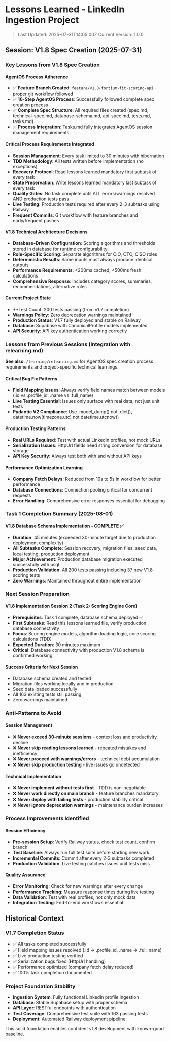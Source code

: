# Lessons Learned - LinkedIn Ingestion Project

> Last Updated: 2025-07-31T14:05:00Z
> Current Version: 1.0.0

## Session: V1.8 Spec Creation (2025-07-31)

### Key Lessons from V1.8 Spec Creation

#### AgentOS Process Adherence
- ✅ **Feature Branch Created**: `feature/v1.8-fortium-fit-scoring-api` - proper git workflow followed
- ✅ **16-Step AgentOS Process**: Successfully followed complete spec creation process
- ✅ **Complete Spec Structure**: All required files created (spec.md, technical-spec.md, database-schema.md, api-spec.md, tests.md, tasks.md)
- ✅ **Process Integration**: Tasks.md fully integrates AgentOS session management requirements

#### Critical Process Requirements Integrated
- **Session Management**: Every task limited to 30 minutes with hibernation
- **TDD Methodology**: All tests written before implementation (no exceptions)
- **Recovery Protocol**: Read lessons learned mandatory first subtask of every task
- **State Preservation**: Write lessons learned mandatory last subtask of every task
- **Quality Gates**: No task complete until ALL errors/warnings resolved AND production tests pass
- **Live Testing**: Production tests required after every 2-3 subtasks using Railway
- **Frequent Commits**: Git workflow with feature branches and early/frequent pushes

#### V1.8 Technical Architecture Decisions
- **Database-Driven Configuration**: Scoring algorithms and thresholds stored in database for runtime configurability
- **Role-Specific Scoring**: Separate algorithms for CIO, CTO, CISO roles
- **Deterministic Results**: Same inputs must always produce identical outputs
- **Performance Requirements**: <200ms cached, <500ms fresh calculations
- **Comprehensive Response**: Includes category scores, summaries, recommendations, alternative roles

#### Current Project State
- **Test Count: 200 tests passing (from v1.7 completion)
- **Warnings Policy**: Zero deprecation warnings maintained
- **Production Status**: V1.7 fully deployed and stable on Railway
- **Database**: Supabase with CanonicalProfile models implemented
- **API Security**: API key authentication working correctly

### Lessons from Previous Sessions (Integration with relearning.md)

**See also**: `/learning/relearning.md` for AgentOS spec creation process requirements and project-specific technical learnings.

#### Critical Bug Fix Patterns
- **Field Mapping Issues**: Always verify field names match between models (.id vs .profile_id, .name vs .full_name)
- **Live Testing Essential**: Issues only surface with real data, not just unit tests
- **Pydantic V2 Compliance**: Use .model_dump() not .dict(), datetime.now(timezone.utc) not datetime.utcnow()

#### Production Testing Patterns
- **Real URLs Required**: Test with actual LinkedIn profiles, not mock URLs
- **Serialization Issues**: HttpUrl fields need string conversion for database storage
- **API Key Security**: Always test both with and without API keys

#### Performance Optimization Learning
- **Company Fetch Delays**: Reduced from 10s to 5s in workflow for better performance
- **Database Connections**: Connection pooling critical for concurrent requests
- **Error Handling**: Comprehensive error responses essential for debugging

### Task 1 Completion Summary (2025-08-01)

#### V1.8 Database Schema Implementation - COMPLETE ✅
- **Duration**: 45 minutes (exceeded 30-minute target due to production deployment complexity)
- **All Subtasks Complete**: Session recovery, migration files, seed data, local testing, production deployment
- **Major Achievement**: Production database migration executed successfully with psql
- **Production Validation**: All 200 tests passing including 37 new V1.8 scoring tests
- **Zero Warnings**: Maintained throughout entire implementation

### Next Session Preparation

#### V1.8 Implementation Session 2 (Task 2: Scoring Engine Core)
- **Prerequisites**: Task 1 complete, database schema deployed ✅
- **First Subtasks**: Read this lessons learned file, verify production database connectivity
- **Focus**: Scoring engine models, algorithm loading logic, core scoring calculations (TDD)
- **Expected Duration**: 30 minutes maximum
- **Critical**: Database connectivity with production V1.8 schema is confirmed working

#### Success Criteria for Next Session
- Database schema created and tested
- Migration files working locally and in production
- Seed data loaded successfully
- All 163 existing tests still passing
- Zero warnings maintained

### Anti-Patterns to Avoid

#### Session Management
- ❌ **Never exceed 30-minute sessions** - context loss and productivity decline
- ❌ **Never skip reading lessons learned** - repeated mistakes and inefficiency
- ❌ **Never proceed with warnings/errors** - technical debt accumulation
- ❌ **Never skip production testing** - live issues go undetected

#### Technical Implementation
- ❌ **Never implement without tests first** - TDD is non-negotiable
- ❌ **Never work directly on main branch** - feature branches mandatory
- ❌ **Never deploy with failing tests** - production stability critical
- ❌ **Never ignore deprecation warnings** - maintenance burden increases

### Process Improvements Identified

#### Session Efficiency
- **Pre-session Setup**: Verify Railway status, check test count, confirm branch
- **Test Baseline**: Always run full test suite before starting new work
- **Incremental Commits**: Commit after every 2-3 subtasks completed
- **Production Validation**: Live testing catches issues unit tests miss

#### Quality Assurance
- **Error Monitoring**: Check for new warnings after every change
- **Performance Tracking**: Measure response times during live testing
- **Data Validation**: Test with real profiles, not only mock data
- **Integration Testing**: End-to-end workflows essential

## Historical Context

### V1.7 Completion Status
- ✅ All tasks completed successfully
- ✅ Field mapping issues resolved (.id → .profile_id, .name → .full_name)
- ✅ Live production testing verified
- ✅ Serialization bugs fixed (HttpUrl handling)
- ✅ Performance optimized (company fetch delay reduced)
- ✅ 100% task completion documented

### Project Foundation Stability
- **Ingestion System**: Fully functional LinkedIn profile ingestion
- **Database**: Stable Supabase setup with proper schema
- **API Layer**: RESTful endpoints with authentication
- **Test Coverage**: Comprehensive test suite with 163 passing tests
- **Deployment**: Automated Railway deployment pipeline

This solid foundation enables confident v1.8 development with known-good baseline.

